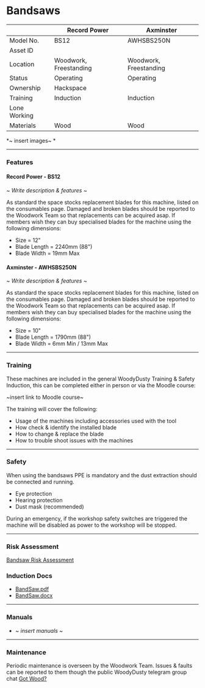 # Bandsaws

|               | Record Power           | Axminster              |
|---------------|------------------------|------------------------|
| Model No.     | BS12                   | AWHSBS250N             |
| Asset ID      |                        |                        |
| Location      | Woodwork, Freestanding | Woodwork, Freestanding |
| Status        | Operating              | Operating              |
| Ownership     | Hackspace              |                        |
| Training      | Induction              | Induction              |
| Lone Working  |                        |                        |
| Materials     | Wood                   | Wood                   |

*~ insert images~ *

---

### **Features**
#### Record Power - BS12
*~ Write description & features ~*

As standard the space stocks replacement blades for this machine, listed on the consumables page.  Damaged and broken blades should be reported to the Woodwork Team so that replacements can be acquired asap.  If members wish they can buy specialised blades for the machine using the following dimensions:

* Size = 12"
* Blade Length = 2240mm (88")
* Blade Width = 19mm Max

#### Axminster - AWHSBS250N
*~ Write description & features ~*

As standard the space stocks replacement blades for this machine, listed on the consumables page.  Damaged and broken blades should be reported to the Woodwork Team so that replacements can be acquired asap.  If members wish they can buy specialised blades for the machine using the following dimensions:

* Size = 10"
* Blade Length = 1790mm (88")
* Blade Width = 6mm Min / 13mm Max

---

### **Training**
These machines are included in the general WoodyDusty Training & Safety Induction, this can be completed either in person or via the Moodle course:

~insert link to Moodle course~

The training will cover the following:

* Usage of the machines including accessories used with the tool
* How check & identify the installed blade
* How to change & replace the blade
* How to trouble shoot issues with the machines

---

### **Safety**
When using the bandsaws PPE is mandatory and the dust extraction should be connected and running.

* Eye protection
* Hearing protection
* Dust mask (recommended)

During an emergency, if the workshop safety switches are triggered the machine will be disabled as power to the workshop will be stopped.

---

### **Risk Assessment**
[Bandsaw Risk Assessment](https://docs.google.com/document/d/1XamNWhlXafMzea9VrnyEexjN7GmRunrqYpK8ltzWuMQ/edit?usp=sharing)


### **Induction Docs**

  * [BandSaw.pdf](../../Inductions/BandSaw.pdf)
  * [BandSaw.docx](../../Inductions/BandSaw.docx)

---

### **Manuals**
* *~ insert manuals ~*

---

### **Maintenance**
Periodic maintenance is overseen by the Woodwork Team.  Issues & faults can be reported to them though the public WoodyDusty telegram group chat [Got Wood?](http://protect-mylinks.com/decrypt?i=d354121e2215720)
